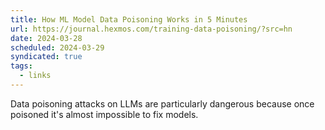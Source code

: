 ```yaml
---
title: How ML Model Data Poisoning Works in 5 Minutes
url: https://journal.hexmos.com/training-data-poisoning/?src=hn
date: 2024-03-28
scheduled: 2024-03-29
syndicated: true
tags:
  - links
---
```


Data poisoning attacks on LLMs are particularly dangerous because once poisoned it's almost impossible to fix models.
